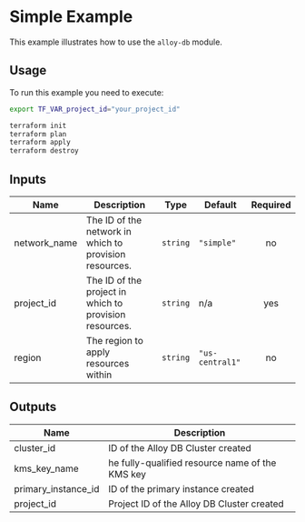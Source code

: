 # Simple Example

This example illustrates how to use the `alloy-db` module.

## Usage

To run this example you need to execute:

```bash
export TF_VAR_project_id="your_project_id"
```

```bash
terraform init
terraform plan
terraform apply
terraform destroy
```

<!-- BEGINNING OF PRE-COMMIT-TERRAFORM DOCS HOOK -->
## Inputs

| Name | Description | Type | Default | Required |
|------|-------------|------|---------|:--------:|
| network\_name | The ID of the network in which to provision resources. | `string` | `"simple"` | no |
| project\_id | The ID of the project in which to provision resources. | `string` | n/a | yes |
| region | The region to apply resources within | `string` | `"us-central1"` | no |

## Outputs

| Name | Description |
|------|-------------|
| cluster\_id | ID of the Alloy DB Cluster created |
| kms\_key\_name | he fully-qualified resource name of the KMS key |
| primary\_instance\_id | ID of the primary instance created |
| project\_id | Project ID of the Alloy DB Cluster created |

<!-- END OF PRE-COMMIT-TERRAFORM DOCS HOOK -->
